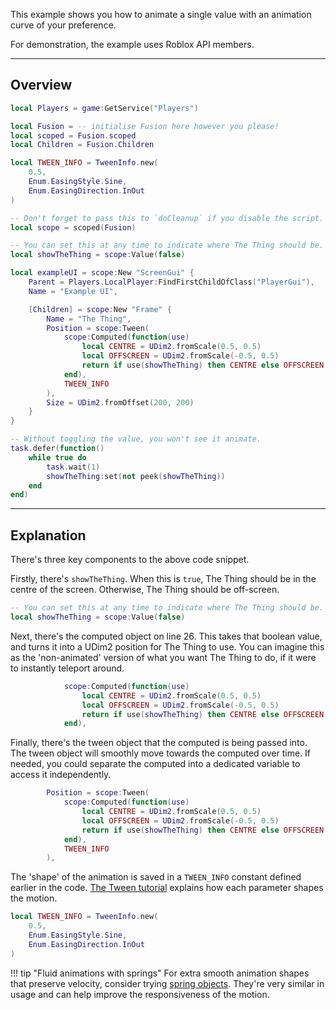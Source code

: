 This example shows you how to animate a single value with an animation curve of
your preference.

For demonstration, the example uses Roblox API members.

-----

## Overview

```Lua linenums="1"
local Players = game:GetService("Players")

local Fusion = -- initialise Fusion here however you please!
local scoped = Fusion.scoped
local Children = Fusion.Children

local TWEEN_INFO = TweenInfo.new(
	0.5,
	Enum.EasingStyle.Sine,
	Enum.EasingDirection.InOut
)

-- Don't forget to pass this to `doCleanup` if you disable the script.
local scope = scoped(Fusion)

-- You can set this at any time to indicate where The Thing should be.
local showTheThing = scope:Value(false)

local exampleUI = scope:New "ScreenGui" {
	Parent = Players.LocalPlayer:FindFirstChildOfClass("PlayerGui"),
	Name = "Example UI",

	[Children] = scope:New "Frame" {
		Name = "The Thing",
		Position = scope:Tween(
			scope:Computed(function(use)
				local CENTRE = UDim2.fromScale(0.5, 0.5)
				local OFFSCREEN = UDim2.fromScale(-0.5, 0.5)
				return if use(showTheThing) then CENTRE else OFFSCREEN
			end),
			TWEEN_INFO
		),
		Size = UDim2.fromOffset(200, 200)
	}
}

-- Without toggling the value, you won't see it animate.
task.defer(function()
	while true do
		task.wait(1)
		showTheThing:set(not peek(showTheThing))
	end
end)
```

-----

## Explanation

There's three key components to the above code snippet.

Firstly, there's `showTheThing`. When this is `true`, The Thing should be in
the centre of the screen. Otherwise, The Thing should be off-screen.

```Lua
-- You can set this at any time to indicate where The Thing should be.
local showTheThing = scope:Value(false)
```

Next, there's the computed object on line 26. This takes that boolean value, and
turns it into a UDim2 position for The Thing to use. You can imagine this as the
'non-animated' version of what you want The Thing to do, if it were to instantly
teleport around.

```Lua
			scope:Computed(function(use)
				local CENTRE = UDim2.fromScale(0.5, 0.5)
				local OFFSCREEN = UDim2.fromScale(-0.5, 0.5)
				return if use(showTheThing) then CENTRE else OFFSCREEN
			end),
```

Finally, there's the tween object that the computed is being passed into. The
tween object will smoothly move towards the computed over time. If needed, you
could separate the computed into a dedicated variable to access it
independently.

```Lua
		Position = scope:Tween(
			scope:Computed(function(use)
				local CENTRE = UDim2.fromScale(0.5, 0.5)
				local OFFSCREEN = UDim2.fromScale(-0.5, 0.5)
				return if use(showTheThing) then CENTRE else OFFSCREEN
			end),
			TWEEN_INFO
		),
```

The 'shape' of the animation is saved in a `TWEEN_INFO` constant defined earlier
in the code. [The Tween tutorial](../../../tutorials/animation/tweens) explains
how each parameter shapes the motion.

```Lua
local TWEEN_INFO = TweenInfo.new(
    0.5,
    Enum.EasingStyle.Sine,
    Enum.EasingDirection.InOut
)
```

!!! tip "Fluid animations with springs"
	For extra smooth animation shapes that preserve velocity, consider trying
	[spring objects](../../../tutorials/animation/springs). They're very similar
	in usage and can help improve the responsiveness of the motion.